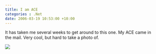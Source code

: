 ```yaml
---
title: I am ACE
categories : .Net
date: 2006-03-19 10:53:00 +10:00
---
```


It has taken me several weeks to get around to this one. My ACE came in the mail. Very cool, but hard to take a photo of.

[![][1]][0]

[0]: /files/WindowsLiveWriter/IamACE_12006/20060215-175339.jpg
[1]: /files/WindowsLiveWriter/IamACE_12006/20060215-175339_thumb.jpg